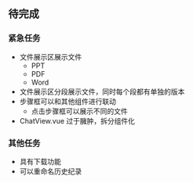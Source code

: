 ## 待完成

### 紧急任务
- 文件展示区展示文件
  - PPT
  - PDF
  - Word
- 文件展示区分段展示文件，同时每个段都有单独的版本
- 步骤框可以和其他组件进行联动
  - 点击步骤框可以展示不同的文件
- ChatView.vue 过于臃肿，拆分组件化

### 其他任务
- 具有下载功能
- 可以重命名历史纪录
